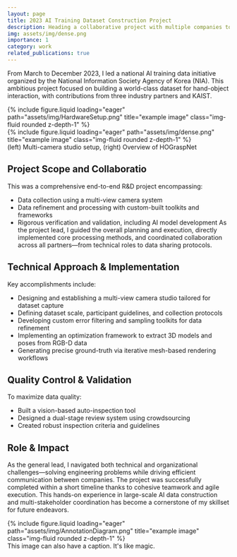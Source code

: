 ```yaml
---
layout: page
title: 2023 AI Training Dataset Construction Project
description: Heading a collaborative project with multiple companies to construct a comprehensive Hand-Object Interaction dataset.
img: assets/img/dense.png
importance: 1
category: work
related_publications: true
---
```


From March to December 2023, I led a national AI training data initiative organized by the National Information Society Agency of Korea (NIA). This ambitious project focused on building a world-class dataset for hand-object interaction, with contributions from three industry partners and KAIST.


<div class="row">
    <div class="col-sm mt-3 mt-md-0">
        {% include figure.liquid loading="eager" path="assets/img/HardwareSetup.png" title="example image" class="img-fluid rounded z-depth-1" %}
    </div>
    <div class="col-sm mt-3 mt-md-0">
        {% include figure.liquid loading="eager" path="assets/img/dense.png" title="example image" class="img-fluid rounded z-depth-1" %}
    </div>
</div>
<div class="caption">
    (left) Multi-camera studio setup, (right) Overview of HOGraspNet
</div>



## Project Scope and Collaboratio

This was a comprehensive end-to-end R&D project encompassing:
- Data collection using a multi-view camera system
- Data refinement and processing with custom-built toolkits and frameworks
- Rigorous verification and validation, including AI model development
As the project lead, I guided the overall planning and execution, directly implemented core processing methods, and coordinated collaboration across all partners—from technical roles to data sharing protocols.

## Technical Approach & Implementation
Key accomplishments include:
- Designing and establishing a multi-view camera studio tailored for dataset capture
- Defining dataset scale, participant guidelines, and collection protocols
- Developing custom error filtering and sampling toolkits for data refinement
- Implementing an optimization framework to extract 3D models and poses from RGB-D data
- Generating precise ground-truth via iterative mesh-based rendering workflows

## Quality Control & Validation
To maximize data quality:
- Built a vision-based auto-inspection tool
- Designed a dual-stage review system using crowdsourcing
- Created robust inspection criteria and guidelines

## Role & Impact
As the general lead, I navigated both technical and organizational challenges—solving engineering problems while driving efficient communication between companies.
The project was successfully completed within a short timeline thanks to cohesive teamwork and agile execution. This hands-on experience in large-scale AI data construction and multi-stakeholder coordination has become a cornerstone of my skillset for future endeavors.




<div class="row">
    <div class="col-sm mt-3 mt-md-0">
        {% include figure.liquid loading="eager" path="assets/img/AnnotationDiagram.png" title="example image" class="img-fluid rounded z-depth-1" %}
    </div>
</div>
<div class="caption">
    This image can also have a caption. It's like magic.
</div>



<!-- To give your project a background in the portfolio page, just add the img tag to the front matter like so:

    ---
    layout: page
    title: project
    description: a project with a background image
    img: /assets/img/12.jpg
    ---


You can also put regular text between your rows of images, even citations {% cite einstein1950meaning %}.
Say you wanted to write a bit about your project before you posted the rest of the images.
You describe how you toiled, sweated, _bled_ for your project, and then... you reveal its glory in the next row of images.

<div class="row justify-content-sm-center">
    <div class="col-sm-8 mt-3 mt-md-0">
        {% include figure.liquid path="assets/img/6.jpg" title="example image" class="img-fluid rounded z-depth-1" %}
    </div>
    <div class="col-sm-4 mt-3 mt-md-0">
        {% include figure.liquid path="assets/img/11.jpg" title="example image" class="img-fluid rounded z-depth-1" %}
    </div>
</div>
<div class="caption">
    You can also have artistically styled 2/3 + 1/3 images, like these.
</div>

The code is simple.
Just wrap your images with `<div class="col-sm">` and place them inside `<div class="row">` (read more about the <a href="https://getbootstrap.com/docs/4.4/layout/grid/">Bootstrap Grid</a> system).
To make images responsive, add `img-fluid` class to each; for rounded corners and shadows use `rounded` and `z-depth-1` classes.
Here's the code for the last row of images above:

{% raw %}

```html
<div class="row justify-content-sm-center">
  <div class="col-sm-8 mt-3 mt-md-0">
    {% include figure.liquid path="assets/img/6.jpg" title="example image" class="img-fluid rounded z-depth-1" %}
  </div>
  <div class="col-sm-4 mt-3 mt-md-0">
    {% include figure.liquid path="assets/img/11.jpg" title="example image" class="img-fluid rounded z-depth-1" %}
  </div>
</div>
```

{% endraw %} -->
